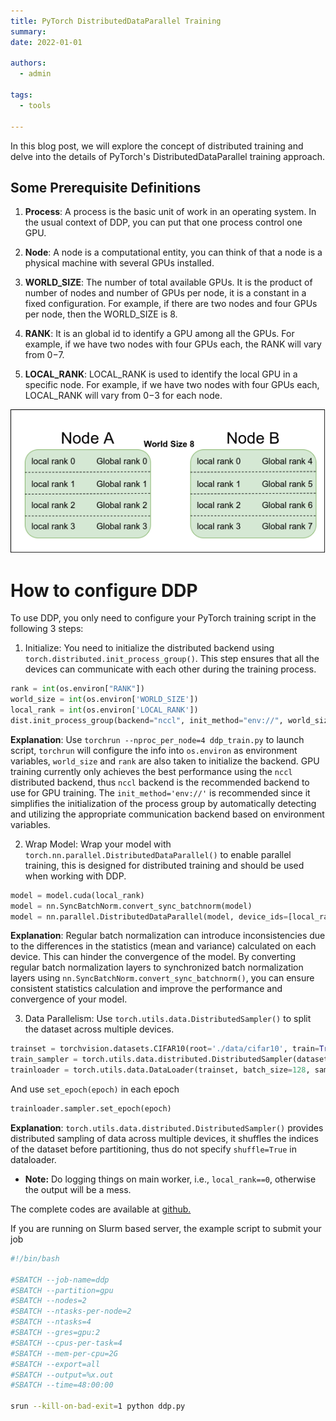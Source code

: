 ```yaml
---
title: PyTorch DistributedDataParallel Training
summary: 
date: 2022-01-01

authors:
  - admin

tags:
  - tools

---
```


In this blog post, we will explore the concept of distributed training and delve into the details of PyTorch's DistributedDataParallel training approach.

## Some Prerequisite Definitions

1. **Process**:
A process is the basic unit of work in an operating system. In the usual context of DDP, you can put that one process control one GPU.

2. **Node**:
A node is a computational entity, you can think of that a node is a physical machine with several GPUs installed.

3. **WORLD_SIZE**:
The number of total available GPUs. It is the product of number of nodes and number of GPUs per node, it is a constant in a fixed configuration. For example, if there are two nodes and four GPUs per node, then the WORLD_SIZE is 8.

4. **RANK**:
It is an global id to identify a GPU among all the GPUs. For example, if we have two nodes with four GPUs each, the RANK will vary from 0−7.

5. **LOCAL_RANK**:
LOCAL_RANK is used to identify the local GPU in a specific node. For example, if we have two nodes with four GPUs each, LOCAL_RANK will vary from 0−3 for each node.

![screen reader text](definition.png "Illustration to the above concepts")

# How to configure DDP

To use DDP, you only need to configure your PyTorch training script in the following 3 steps:

1. Initialize: You need to initialize the distributed backend using `torch.distributed.init_process_group()`. This step ensures that all the devices can communicate with each other during the training process.
```python
rank = int(os.environ["RANK"])
world_size = int(os.environ['WORLD_SIZE'])
local_rank = int(os.environ['LOCAL_RANK'])
dist.init_process_group(backend="nccl", init_method="env://", world_size=world_size, rank=rank)
```
**Explanation**: Use `torchrun --nproc_per_node=4 ddp_train.py` to launch script, `torchrun` will configure the info into `os.environ` as environment variables, `world_size` and `rank` are also taken to initialize the backend. GPU training currently only achieves the best performance using the `nccl` distributed backend, thus `nccl` backend is the recommended backend to use for GPU training. The `init_method='env://'` is recommended since it simplifies the initialization of the process group by automatically detecting and utilizing the appropriate communication backend based on environment variables. 

2.  Wrap Model: Wrap your model with `torch.nn.parallel.DistributedDataParallel()` to enable parallel training, this is designed for distributed training and should be used when working with DDP.
```python
model = model.cuda(local_rank)
model = nn.SyncBatchNorm.convert_sync_batchnorm(model)
model = nn.parallel.DistributedDataParallel(model, device_ids=[local_rank])
```
**Explanation**: Regular batch normalization can introduce inconsistencies due to the differences in the statistics (mean and variance) calculated on each device. This can hinder the convergence of the model. By converting regular batch normalization layers to synchronized batch normalization layers using `nn.SyncBatchNorm.convert_sync_batchnorm()`, you can ensure consistent statistics calculation and improve the performance and convergence of your model.

3. Data Parallelism: Use `torch.utils.data.DistributedSampler()` to split the dataset across multiple devices.
```python
trainset = torchvision.datasets.CIFAR10(root='./data/cifar10', train=True, download=True, transform=train_transform)
train_sampler = torch.utils.data.distributed.DistributedSampler(dataset=trainset)
trainloader = torch.utils.data.DataLoader(trainset, batch_size=128, sampler=train_sampler, pin_memory=True)
```
And use `set_epoch(epoch)` in each epoch
```python
trainloader.sampler.set_epoch(epoch)
```

**Explanation**: `torch.utils.data.distributed.DistributedSampler()` provides distributed sampling of data across multiple devices, it shuffles the indices of the dataset before partitioning, thus do not specify `shuffle=True` in dataloader.

- **Note:** Do logging things on main worker, i.e., `local_rank==0`, otherwise the output will be a mess.

The complete codes are available at [github.](https://github.com/mstwutao/MiniDDP)

If you are running on Slurm based server, the example script to submit your job 

```bash
#!/bin/bash

#SBATCH --job-name=ddp
#SBATCH --partition=gpu
#SBATCH --nodes=2
#SBATCH --ntasks-per-node=2
#SBATCH --ntasks=4
#SBATCH --gres=gpu:2
#SBATCH --cpus-per-task=4
#SBATCH --mem-per-cpu=2G
#SBATCH --export=all
#SBATCH --output=%x.out
#SBATCH --time=48:00:00

srun --kill-on-bad-exit=1 python ddp.py
```